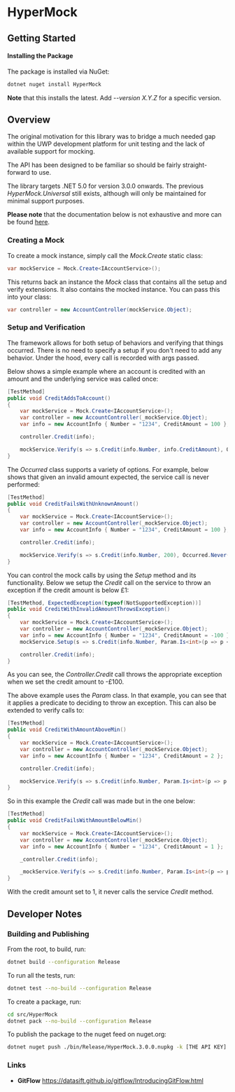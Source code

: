 # HyperMock

## Getting Started

#### Installing the Package

The package is installed via NuGet:

```bash
dotnet nuget install HyperMock
```

**Note** that this installs the latest. Add _--version X.Y.Z_ for a specific version.

## Overview

The original motivation for this library was to bridge a much needed gap within the UWP development platform for unit testing and the lack of available support for mocking.

The API has been designed to be familiar so should be fairly straight-forward to use.

The library targets .NET 5.0 for version 3.0.0 onwards. The previous _HyperMock.Universal_ still exists, although will only be maintained for minimal support purposes.

**Please note** that the documentation below is not exhaustive and more can be found [here](https://github.com/hypersolutions/hypermock/wiki).

### Creating a Mock

To create a mock instance, simply call the _Mock.Create<T>_ static class:

```c#
var mockService = Mock.Create<IAccountService>();
```

This returns back an instance the _Mock_ class that contains all the setup and verify extensions. It also contains the mocked instance. You can pass this into your class:

```c#
var controller = new AccountController(mockService.Object);
```

### Setup and Verification

The framework allows for both setup of behaviors and verifying that things occurred. There is no need to specify a setup if you don't need to add any behavior. Under the hood, every call is recorded with args passed.

Below shows a simple example where an account is credited with an amount and the underlying service was called once:

```c#
[TestMethod]
public void CreditAddsToAccount()
{
    var mockService = Mock.Create<IAccountService>();
    var controller = new AccountController(_mockService.Object);
    var info = new AccountInfo { Number = "1234", CreditAmount = 100 };

    controller.Credit(info);

    mockService.Verify(s => s.Credit(info.Number, info.CreditAmount), Occurred.Once());
}
```

The _Occurred_ class supports a variety of options. For example, below shows that given an invalid amount expected, the service call is never performed:

```c#
[TestMethod]
public void CreditFailsWithUnknownAmount()
{
    var mockService = Mock.Create<IAccountService>();
    var controller = new AccountController(_mockService.Object);
    var info = new AccountInfo { Number = "1234", CreditAmount = 100 };

    controller.Credit(info);

    mockService.Verify(s => s.Credit(info.Number, 200), Occurred.Never());
}
```

You can control the mock calls by using the _Setup_ method and its functionality. Below we setup the _Credit_ call on the service to throw an exception if the credit amount is below £1:

```c#
[TestMethod, ExpectedException(typeof(NotSupportedException))]
public void CreditWithInvalidAmountThrowsException()
{
    var mockService = Mock.Create<IAccountService>();
    var controller = new AccountController(_mockService.Object);
    var info = new AccountInfo { Number = "1234", CreditAmount = -100 };
    mockService.Setup(s => s.Credit(info.Number, Param.Is<int>(p => p < 1))).Throws(new NotSupportedException());

    controller.Credit(info);
}
```

As you can see, the _Controller.Credit_ call throws the appropriate exception when we set the credit amount to -£100.

The above example uses the _Param_ class. In that example, you can see that it applies a predicate to deciding to throw an exception. This can also be extended to verify calls to:

```c#
[TestMethod]
public void CreditWithAmountAboveMin()
{
    var mockService = Mock.Create<IAccountService>();
    var controller = new AccountController(_mockService.Object);
    var info = new AccountInfo { Number = "1234", CreditAmount = 2 };

    controller.Credit(info);

    mockService.Verify(s => s.Credit(info.Number, Param.Is<int>(p => p > 1)), Occurred.Once());
}
```

So in this example the _Credit_ call was made but in the one below:

```c#
[TestMethod]
public void CreditFailsWithAmountBelowMin()
{
    var mockService = Mock.Create<IAccountService>();
    var controller = new AccountController(_mockService.Object);
    var info = new AccountInfo { Number = "1234", CreditAmount = 1 };

    _controller.Credit(info);

    _mockService.Verify(s => s.Credit(info.Number, Param.Is<int>(p => p > 1)), Occurred.Never());
}
```

With the credit amount set to 1, it never calls the service _Credit_ method.
  
## Developer Notes

### Building and Publishing

From the root, to build, run:

```bash
dotnet build --configuration Release 
```

To run all the tests, run:

```bash
dotnet test --no-build --configuration Release
```

To create a package, run:
 
```bash
cd src/HyperMock
dotnet pack --no-build --configuration Release 
```

To publish the package to the nuget feed on nuget.org:

```bash
dotnet nuget push ./bin/Release/HyperMock.3.0.0.nupkg -k [THE API KEY] -s https://api.nuget.org/v3/index.json 
```

### Links

* **GitFlow** https://datasift.github.io/gitflow/IntroducingGitFlow.html
